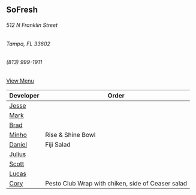 
## SoFresh
###### 512 N Franklin Street
###### Tampa, FL 33602
###### (813) 999-1911

[View Menu](https://ordering.chownow.com/order/1667/locations)


Developer     | Order
--------------|---------------------
[Jesse](https://github.com/jessecurry)              | 
[Mark](http://github.com/mark-smithtb)              |  
[Brad](https://github.com/bself)                    | 
[Minho](https://github.com/minhochoi)               | Rise & Shine Bowl
[Daniel](https://github.come/dtartaglia)            | Fiji Salad
[Julius](https://github.com/jbzozowski)             | 
[Scott](https://github.com/Scotty813)               | 
[Lucas]()                                           |
[Cory]()                                            | Pesto Club Wrap with chiken, side of Ceaser salad
